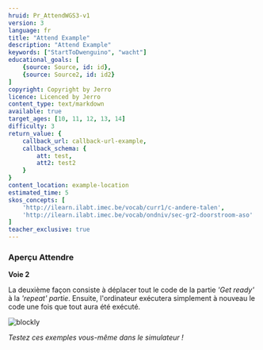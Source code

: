 ```yaml
---
hruid: Pr_AttendWGS3-v1
version: 3
language: fr
title: "Attend Example"
description: "Attend Example"
keywords: ["StartToDwenguino", "wacht"]
educational_goals: [
    {source: Source, id: id}, 
    {source: Source2, id: id2}
]
copyright: Copyright by Jerro
licence: Licenced by Jerro
content_type: text/markdown
available: true
target_ages: [10, 11, 12, 13, 14]
difficulty: 3
return_value: {
    callback_url: callback-url-example,
    callback_schema: {
        att: test,
        att2: test2
    }
}
content_location: example-location
estimated_time: 5
skos_concepts: [
    'http://ilearn.ilabt.imec.be/vocab/curr1/c-andere-talen', 
    'http://ilearn.ilabt.imec.be/vocab/ondniv/sec-gr2-doorstroom-aso'
]
teacher_exclusive: true
---
```

### Aperçu Attendre

**Voie 2**

La deuxième façon consiste à déplacer tout le code de la partie *'Get ready'* à la *'repeat' partie*. Ensuite, l'ordinateur exécutera simplement à nouveau le code une fois que tout aura été exécuté.

![blockly](@learning-object/WACHTWGS3-v1/nl/3)

*Testez ces exemples vous-même dans le simulateur !*
